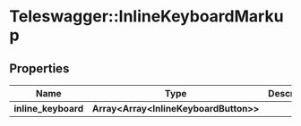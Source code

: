 # Teleswagger::InlineKeyboardMarkup

## Properties
Name | Type | Description | Notes
------------ | ------------- | ------------- | -------------
**inline_keyboard** | **Array&lt;Array&lt;InlineKeyboardButton&gt;&gt;** |  | [optional] 


